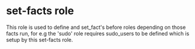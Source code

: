 # set-facts role

This role is used to define and set_fact's before roles depending on those facts run, 
for e.g the 'sudo' role requires sudo_users to be defined which is setup by this set-facts role.
